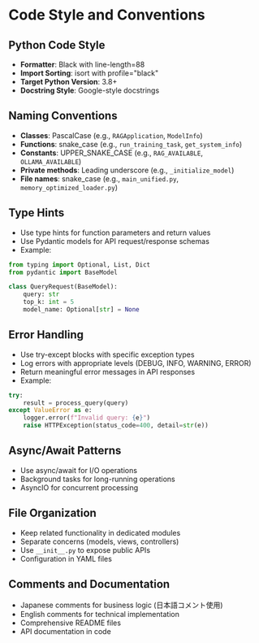 # Code Style and Conventions

## Python Code Style
- **Formatter**: Black with line-length=88
- **Import Sorting**: isort with profile="black"
- **Target Python Version**: 3.8+
- **Docstring Style**: Google-style docstrings

## Naming Conventions
- **Classes**: PascalCase (e.g., `RAGApplication`, `ModelInfo`)
- **Functions**: snake_case (e.g., `run_training_task`, `get_system_info`)
- **Constants**: UPPER_SNAKE_CASE (e.g., `RAG_AVAILABLE`, `OLLAMA_AVAILABLE`)
- **Private methods**: Leading underscore (e.g., `_initialize_model`)
- **File names**: snake_case (e.g., `main_unified.py`, `memory_optimized_loader.py`)

## Type Hints
- Use type hints for function parameters and return values
- Use Pydantic models for API request/response schemas
- Example:
```python
from typing import Optional, List, Dict
from pydantic import BaseModel

class QueryRequest(BaseModel):
    query: str
    top_k: int = 5
    model_name: Optional[str] = None
```

## Error Handling
- Use try-except blocks with specific exception types
- Log errors with appropriate levels (DEBUG, INFO, WARNING, ERROR)
- Return meaningful error messages in API responses
- Example:
```python
try:
    result = process_query(query)
except ValueError as e:
    logger.error(f"Invalid query: {e}")
    raise HTTPException(status_code=400, detail=str(e))
```

## Async/Await Patterns
- Use async/await for I/O operations
- Background tasks for long-running operations
- AsyncIO for concurrent processing

## File Organization
- Keep related functionality in dedicated modules
- Separate concerns (models, views, controllers)
- Use `__init__.py` to expose public APIs
- Configuration in YAML files

## Comments and Documentation
- Japanese comments for business logic (日本語コメント使用)
- English comments for technical implementation
- Comprehensive README files
- API documentation in code
